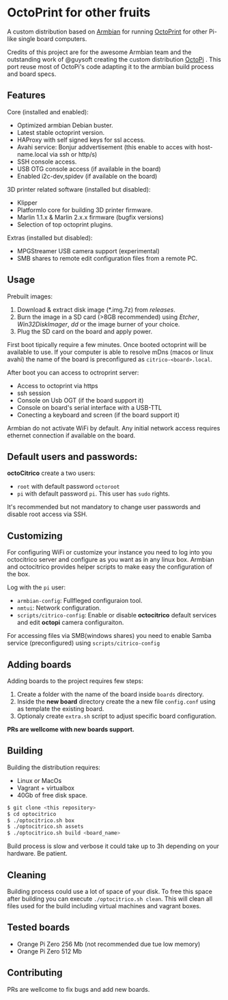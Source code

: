 # OctoPrint for other fruits

A custom distribution based on [Armbian](https://www.armbian.com) for running [OctoPrint](https://octoprint.org) for other Pi-like single board computers.   

Credits of this project are for the awesome Armbian team and the outstanding work of @guysoft creating the custom distribution [OctoPi](http://github.com/guysoft/OctoPi) . This port reuse most of OctoPi's code adapting it to the armbian build process and board specs.


## Features

Core (installed and enabled):
* Optimized armbian Debian buster.
* Latest stable octoprint version.
* HAProxy with self signed keys for ssl access.
* Avahi service: Bonjur addvertisement (this enable to acces with host-name.local via ssh or http/s)
* SSH console access.
* USB OTG console access (if available in the board)
* Enabled i2c-dev,spidev (if available on the board)

3D printer related software (installed but disabled):
* Klipper 
* PlatformIo core for building 3D printer firmware.
* Marlin 1.1.x & Marlin 2.x.x firmware (bugfix versions)  
* Selection of top octoprint plugins.

Extras (installed but disabled):
* MPGStreamer USB camera support (experimental)
* SMB shares to remote edit configuration files from a remote PC.


## Usage

Prebuilt images:

1. Download & extract disk image (*.img.7z) from *releases*.
2. Burn the image in a SD card (>8GB recommended) using *Etcher*, *Win32DiskImager*, *dd* or the image burner of your choice.
3. Plug the SD card on the board and apply power.

First boot tipically require a few minutes. Once booted octoprint will be available to use. If your computer is able to resolve mDns (macos or linux avahi) the name of the board is preconfigured as ```citrico-<board>.local```.

After boot you can access to octroprint server:
- Access to octoprint via https
- ssh session
- Console on Usb OGT (if the board support it)
- Console on board's serial interface with a USB-TTL 
- Conecting a keyboard and screen (if the board support it)

Armbian do not activate WiFi by default. Any initial network access requires ethernet connection if available on the board.

## Default users and passwords:

**octoCitrico** create a two users:
- ```root``` with default password ```octoroot``` 
- ```pi``` with default password ```pi```. This user has ```sudo``` rights.

It's recommended but not mandatory to change user passwords and disable root access via SSH.

## Customizing
For configuring WiFi or customize your instance you need to log into you octocitrico server and configure as you want as in any linux box. Armbian and octocitrico provides helper scripts to make easy the configuration of the box. 

Log with the ```pi``` user:

- ```armbian-config```: Fullfleged configuraion tool.
- ```nmtui```: Network configuration.
- ```scripts/citrico-config```: Enable or disable **octocitrico** default services and edit **octopi** camera configuraiton.

For accessing files via SMB(windows shares) you need to enable Samba service (preconfigured) using ```scripts/citrico-config```

## Adding boards
Adding boards to the project requires few steps:
1. Create a folder with the name of the board inside ```boards``` directory.
2. Inside the __new board__ directory create the a new file ```config.conf``` using as template the existing board.
3. Optionaly create ```extra.sh``` script to adjust specific board configuration.  

**PRs are wellcome with new boards support.**

## Building

Building the distribution requires:

- Linux or MacOs
- Vagrant + virtualbox
- 40Gb of free disk space.

```bash
$ git clone <this repository>
$ cd optocitrico
$ ./optocitrico.sh box
$ ./optocitrico.sh assets
$ ./optocitrico.sh build <board_name>
```

Build process is slow and verbose it could take up to 3h depending on your hardware. Be patient.  

## Cleaning
Building process could use a lot of space of your disk. To free this space after building you can execute ```./optocitrico.sh clean```. This will clean all files used for the build including virtual machines and vagrant boxes.

## Tested boards

- Orange Pi Zero 256 Mb (not recommended due tue low memory)
- Orange Pi Zero 512 Mb

## Contributing

PRs are wellcome to fix bugs and add new boards.


